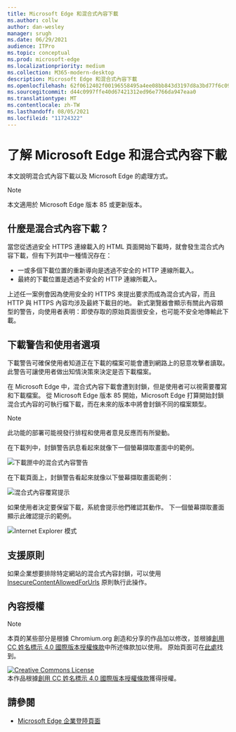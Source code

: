 ```yaml
---
title: Microsoft Edge 和混合式內容下載
ms.author: collw
author: dan-wesley
manager: srugh
ms.date: 06/29/2021
audience: ITPro
ms.topic: conceptual
ms.prod: microsoft-edge
ms.localizationpriority: medium
ms.collection: M365-modern-desktop
description: Microsoft Edge 和混合式內容下載
ms.openlocfilehash: 62f0612402f00196558495a4ee08bb843d3197d8a3bd77f6c099170208986f23
ms.sourcegitcommit: d44c0997ffe40d67421312ed96e7766da947eaa0
ms.translationtype: MT
ms.contentlocale: zh-TW
ms.lasthandoff: 08/05/2021
ms.locfileid: "11724322"
---
```

# <a name="learn-about-microsoft-edge-and-mixed-content-downloads"></a>了解 Microsoft Edge 和混合式內容下載

本文說明混合式內容下載以及 Microsoft Edge 的處理方式。

>[!NOTE]
>本文適用於 Microsoft Edge 版本 85 或更新版本。

## <a name="what-are-mixed-content-downloads"></a>什麼是混合式內容下載？

當您從透過安全 HTTPS 連線載入的 HTML 頁面開始下載時，就會發生混合式內容下載，但有下列其中一種情況存在：

- 一或多個下載位置的重新導向是透過不安全的 HTTP 連線所載入。
- 最終的下載位置是透過不安全的 HTTP 連線所載入。

上述任一案例會因為使用安全的 HTTPS 來提出要求而成為混合式內容，而且 HTTP 與 HTTPS 內容均涉及最終下載目的地。 新式瀏覽器會顯示有關此內容類型的警告，向使用者表明：即使存取的原始頁面很安全，也可能不安全地傳輸此下載。

## <a name="download-warnings-and-user-options"></a>下載警告和使用者選項

下載警告可確保使用者知道正在下載的檔案可能會遭到網路上的惡意攻擊者讀取。 此警告可讓使用者做出知情決策來決定是否下載檔案。

在 Microsoft Edge 中，混合式內容下載會遭到封鎖，但是使用者可以視需要覆寫和下載檔案。 從 Microsoft Edge 版本 85 開始，Microsoft Edge 打算開始封鎖混合式內容的可執行檔下載，而在未來的版本中將會封鎖不同的檔案類型。

> [!NOTE]
> 此功能的部署可能視發行排程和使用者意見反應而有所變動。

<!-- The schedule of the block for different filetypes is to be determined and may be impacted by usage data and user feedback. -->

在下載列中，封鎖警告訊息看起來就像下一個螢幕擷取畫面中的範例。

 ![下載匣中的混合式內容警告](./media/edge-learnmore-mixed-content-downloads/edge-mixed-content-download-tray-warning.png)

在下載頁面上，封鎖警告看起來就像以下螢幕擷取畫面範例：

 ![混合式內容覆寫提示](./media/edge-learnmore-mixed-content-downloads/edge-mixed-content-download-page-warning.png)

如果使用者決定要保留下載，系統會提示他們確認其動作。 下一個螢幕擷取畫面顯示此確認提示的範例。

 ![Internet Explorer 模式](./media/edge-learnmore-mixed-content-downloads/edge-mixed-content-download-override.png)

## <a name="supporting-policies"></a>支援原則

如果企業想要排除特定網站的混合式內容封鎖，可以使用 [InsecureContentAllowedForUrls](./microsoft-edge-policies.md#insecurecontentallowedforurls) 原則執行此操作。

## <a name="content-license"></a>內容授權

> [!NOTE]
> 本頁的某些部分是根據 Chromium.org 創造和分享的作品加以修改，並根據[創用 CC 姓名標示 4.0 國際版本授權條款](http://creativecommons.org/licenses/by/4.0/)中所述條款加以使用。 原始頁面可在[此處](https://developers.google.com/web/fundamentals/security/prevent-mixed-content/what-is-mixed-content)找到。
  
<a rel="license" href="http://creativecommons.org/licenses/by/4.0/"><img alt="Creative Commons License" style="border-width:0" src="https://i.creativecommons.org/l/by/4.0/88x31.png" /></a><br />本作品根據<a rel="license" href="http://creativecommons.org/licenses/by/4.0/">創用 CC 姓名標示 4.0 國際版本授權條款</a>獲得授權。

## <a name="see-also"></a>請參閱

- [Microsoft Edge 企業登陸頁面](https://aka.ms/EdgeEnterprise)